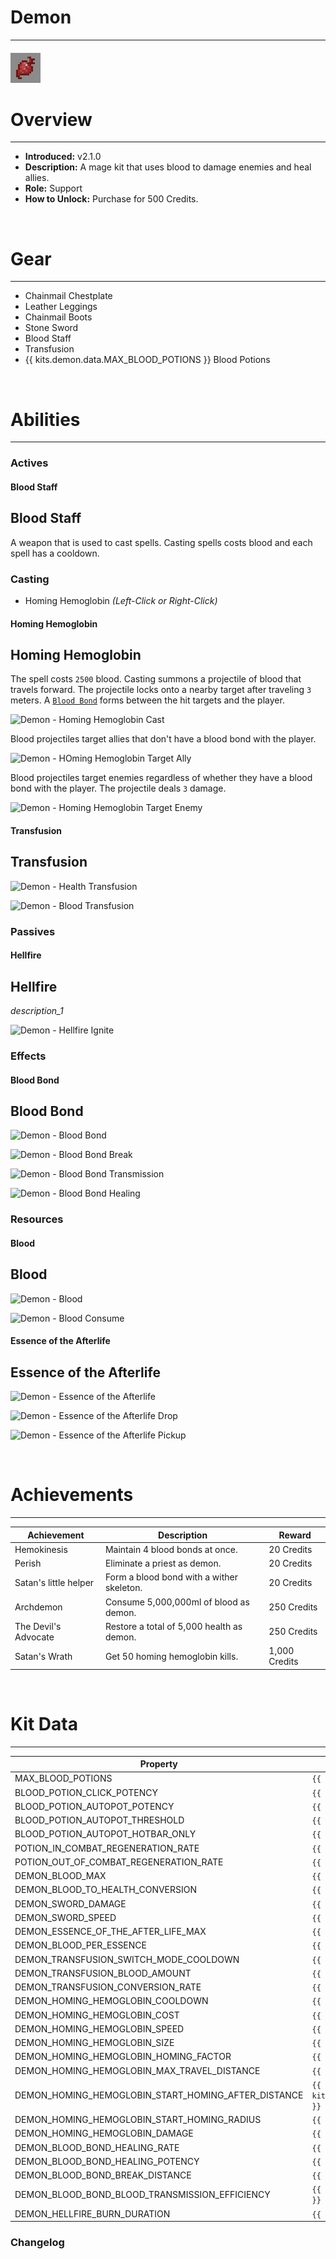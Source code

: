 # Demon

---

#### ![demon-icon](../assets/icons/kits/demon-icon.jpg)

# Overview

---

- **Introduced:** v2.1.0
- **Description:** A mage kit that uses blood to damage enemies and heal allies.
- **Role:** Support
- **How to Unlock:** Purchase for 500 Credits.

<br />

# Gear

---

- Chainmail Chestplate
- Leather Leggings
- Chainmail Boots
- Stone Sword
- Blood Staff
- Transfusion
- {{ kits.demon.data.MAX_BLOOD_POTIONS }} Blood Potions

<br />

# Abilities

---

### Actives

<!-- tabs:start -->

#### **Blood Staff**

## Blood Staff

A weapon that is used to cast spells. Casting spells costs blood and each spell has a cooldown.

### Casting

- Homing Hemoglobin _(Left-Click or Right-Click)_

<!-- tabs:start -->

#### **Homing Hemoglobin**

## Homing Hemoglobin

The spell costs `2500` blood. Casting summons a projectile of blood that travels forward. The projectile locks onto a nearby target after traveling `3` meters. A [`Blood Bond`](#blood-bond) forms between the hit targets and the player.

![Demon - Homing Hemoglobin Cast](../assets/kits/demon/_image_1_.jpg_)

Blood projectiles target allies that don't have a blood bond with the player.

![Demon - HOming Hemoglobin Target Ally](../assets/kits/demon/_image_1_.jpg_)

Blood projectiles target enemies regardless of whether they have a blood bond with the player. The projectile deals `3` damage.

![Demon - Homing Hemoglobin Target Enemy](../assets/kits/demon/_image_1_.jpg_)

#### **Transfusion**

## Transfusion

![Demon - Health Transfusion](../assets/kits/demon/_image_1_.jpg_)

![Demon - Blood Transfusion](../assets/kits/demon/_image_1_.jpg_)

<!-- tabs:end -->

### Passives

<!-- tabs:start -->

#### **Hellfire**

## Hellfire

_description_1_

![Demon - Hellfire Ignite](../assets/kits/demon/_image_1_.jpg_)

<!-- tabs:end -->

### Effects

<!-- tabs:start -->

#### **Blood Bond**

## Blood Bond

![Demon - Blood Bond](../assets/kits/demon/_image_1_.jpg_)

![Demon - Blood Bond Break](../assets/kits/demon/_image_1_.jpg_)

![Demon - Blood Bond Transmission](../assets/kits/demon/_image_1_.jpg_)

![Demon - Blood Bond Healing](../assets/kits/demon/_image_1_.jpg_)

<!-- tabs:end -->

### Resources

<!-- tabs:start -->

#### **Blood**

## Blood

![Demon - Blood](../assets/kits/demon/_image_1_.jpg_)

![Demon - Blood Consume](../assets/kits/demon/_image_1_.jpg_)

#### **Essence of the Afterlife**

## Essence of the Afterlife

![Demon - Essence of the Afterlife](../assets/kits/demon/_image_1_.jpg_)

![Demon - Essence of the Afterlife Drop](../assets/kits/demon/_image_1_.jpg_)

![Demon - Essence of the Afterlife Pickup](../assets/kits/demon/_image_1_.jpg_)

<!-- tabs:end -->
<br />

# Achievements

---

<!-- prettier-ignore -->
| Achievement | Description | Reward |
| ----------- | ----------- | ------ |
| Hemokinesis | Maintain 4 blood bonds at once. | 20 Credits |
| Perish | Eliminate a priest as demon. | 20 Credits |
| Satan's little helper | Form a blood bond with a wither skeleton. | 20 Credits |
| Archdemon | Consume 5,000,000ml of blood as demon. | 250 Credits |
| The Devil's Advocate | Restore a total of 5,000 health as demon. | 250 Credits |
| Satan's Wrath | Get 50 homing hemoglobin kills. | 1,000 Credits |

<br />

# Kit Data

---

<!-- prettier-ignore -->
| Property | Value | Description |
|----------|-------|-------------|
| MAX_BLOOD_POTIONS | `{{ kits.demon.data.MAX_BLOOD_POTIONS }}` | |
| BLOOD_POTION_CLICK_POTENCY | `{{ kits.demon.data.BLOOD_POTION_CLICK_POTENCY }}` | |
| BLOOD_POTION_AUTOPOT_POTENCY | `{{ kits.demon.data.BLOOD_POTION_AUTOPOT_POTENCY }}` | |
| BLOOD_POTION_AUTOPOT_THRESHOLD | `{{ kits.demon.data.BLOOD_POTION_AUTOPOT_THRESHOLD }}` | |
| BLOOD_POTION_AUTOPOT_HOTBAR_ONLY | `{{ kits.demon.data.BLOOD_POTION_AUTOPOT_HOTBAR_ONLY }}` | |
| POTION_IN_COMBAT_REGENERATION_RATE | `{{ kits._shared.data.POTION_IN_COMBAT_REGENERATION_RATE }}` | |
| POTION_OUT_OF_COMBAT_REGENERATION_RATE | `{{ kits._shared.data.POTION_OUT_OF_COMBAT_REGENERATION_RATE }}` | |
| DEMON_BLOOD_MAX | `{{ kits.demon.data.DEMON_BLOOD_MAX }}` | |
| DEMON_BLOOD_TO_HEALTH_CONVERSION | `{{ kits.demon.data.DEMON_BLOOD_TO_HEALTH_CONVERSION }}` | |
| DEMON_SWORD_DAMAGE | `{{ kits.demon.data.DEMON_SWORD_DAMAGE }}` | |
| DEMON_SWORD_SPEED | `{{ kits.demon.data.DEMON_SWORD_SPEED }}` | |
| DEMON_ESSENCE_OF_THE_AFTER_LIFE_MAX | `{{ kits.demon.data.DEMON_ESSENCE_OF_THE_AFTER_LIFE_MAX }}` | |
| DEMON_BLOOD_PER_ESSENCE | `{{ kits.demon.data.DEMON_BLOOD_PER_ESSENCE }}` | |
| DEMON_TRANSFUSION_SWITCH_MODE_COOLDOWN | `{{ kits.demon.data.DEMON_TRANSFUSION_SWITCH_MODE_COOLDOWN }}` | |
| DEMON_TRANSFUSION_BLOOD_AMOUNT | `{{ kits.demon.data.DEMON_TRANSFUSION_BLOOD_AMOUNT }}` | |
| DEMON_TRANSFUSION_CONVERSION_RATE | `{{ kits.demon.data.DEMON_TRANSFUSION_CONVERSION_RATE }}` | |
| DEMON_HOMING_HEMOGLOBIN_COOLDOWN | `{{ kits.demon.data.DEMON_HOMING_HEMOGLOBIN_COOLDOWN }}` | |
| DEMON_HOMING_HEMOGLOBIN_COST | `{{ kits.demon.data.DEMON_HOMING_HEMOGLOBIN_COST }}` | |
| DEMON_HOMING_HEMOGLOBIN_SPEED | `{{ kits.demon.data.DEMON_HOMING_HEMOGLOBIN_SPEED }}` | |
| DEMON_HOMING_HEMOGLOBIN_SIZE | `{{ kits.demon.data.DEMON_HOMING_HEMOGLOBIN_SIZE }}` | |
| DEMON_HOMING_HEMOGLOBIN_HOMING_FACTOR | `{{ kits.demon.data.DEMON_HOMING_HEMOGLOBIN_HOMING_FACTOR }}` | |
| DEMON_HOMING_HEMOGLOBIN_MAX_TRAVEL_DISTANCE | `{{ kits.demon.data.DEMON_HOMING_HEMOGLOBIN_MAX_TRAVEL_DISTANCE }}` | |
| DEMON_HOMING_HEMOGLOBIN_START_HOMING_AFTER_DISTANCE | `{{ kits.demon.data.DEMON_HOMING_HEMOGLOBIN_START_HOMING_AFTER_DISTANCE }}` | |
| DEMON_HOMING_HEMOGLOBIN_START_HOMING_RADIUS | `{{ kits.demon.data.DEMON_HOMING_HEMOGLOBIN_START_HOMING_RADIUS }}` | |
| DEMON_HOMING_HEMOGLOBIN_DAMAGE | `{{ kits.demon.data.DEMON_HOMING_HEMOGLOBIN_DAMAGE }}` | |
| DEMON_BLOOD_BOND_HEALING_RATE | `{{ kits.demon.data.DEMON_BLOOD_BOND_HEALING_RATE }}` | |
| DEMON_BLOOD_BOND_HEALING_POTENCY | `{{ kits.demon.data.DEMON_BLOOD_BOND_HEALING_POTENCY }}` | |
| DEMON_BLOOD_BOND_BREAK_DISTANCE | `{{ kits.demon.data.DEMON_BLOOD_BOND_BREAK_DISTANCE }}` | |
| DEMON_BLOOD_BOND_BLOOD_TRANSMISSION_EFFICIENCY | `{{ kits.demon.data.DEMON_BLOOD_BOND_BLOOD_TRANSMISSION_EFFICIENCY }}` | |
| DEMON_HELLFIRE_BURN_DURATION | `{{ kits.demon.data.DEMON_HELLFIRE_BURN_DURATION }}` | |

### Changelog
